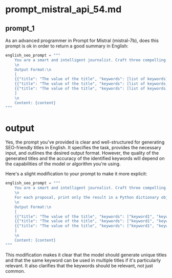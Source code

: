 # prompt_mistral_api_54.md


## prompt_1

As an advanced programmer in Prompt for Mistral (mistral-7b), does this prompt is ok in order to return a good summary in English:

```python
english_seo_prompt = """
    You are a smart and intelligent journalist. Craft three compelling titles for an online post about the topic given in the content, ensuring to incorporate SEO best practices with the most common keywords from the content. For each proposal, print only the result in a Python dictionary object with title as a string and keywords as a list and include the all result into a Python list object like define below.
    \n
    Output Format:\n
    [
    {{"title": "The value of the title", "keywords": [list of keywords]}},
    {{"title": "The value of the title", "keywords": [list of keywords]}},
    {{"title": "The value of the title", "keywords": [list of keywords]}}
    ]
    \n
    Content: {content}
"""
```

# output

Yes, the prompt you've provided is clear and well-structured for generating SEO-friendly titles in English. It specifies the task, provides the necessary input, and outlines the desired output format. However, the quality of the generated titles and the accuracy of the identified keywords will depend on the capabilities of the model or algorithm you're using.

Here's a slight modification to your prompt to make it more explicit:

```python
english_seo_prompt = """
    You are a smart and intelligent journalist. Craft three compelling and unique titles for an online post about the topic given in the content. Ensure to incorporate SEO best practices by including the most common and relevant keywords from the content in each title.
    \n
    For each proposal, print only the result in a Python dictionary object with 'title' as a string and 'keywords' as a list. Include all three results into a Python list object like defined below.
    \n
    Output Format:\n
    [
    {{"title": "The value of the title", "keywords": ["keyword1", "keyword2", "keyword3"]}},
    {{"title": "The value of the title", "keywords": ["keyword1", "keyword2", "keyword4"]}},
    {{"title": "The value of the title", "keywords": ["keyword1", "keyword2", "keyword5"]}}
    ]
    \n
    Content: {content}
"""
```

This modification makes it clear that the model should generate unique titles and that the same keyword can be used in multiple titles if it's particularly relevant. It also clarifies that the keywords should be relevant, not just common.
